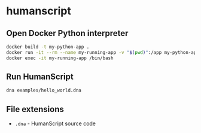 # humanscript

## Open Docker Python interpreter

```bash
docker build -t my-python-app .
docker run -it --rm --name my-running-app -v "$(pwd)":/app my-python-app
docker exec -it my-running-app /bin/bash
```

## Run HumanScript

```bash
dna examples/hello_world.dna
```

## File extensions

- `.dna` - HumanScript source code
